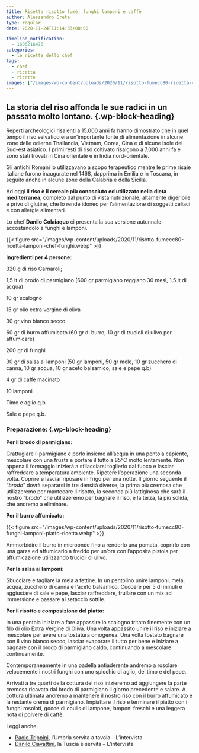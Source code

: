 ```yaml
---
title: Ricetta risotto fumè, funghi lamponi e caffè
author: Alessandro Creta
type: regular
date: 2020-11-24T11:14:33+00:00

timeline_notification:
  - 1606216476
categories:
  - le ricette dello chef
tags:
  - chef
  - ricetta
  - ricette
images: ["/images/wp-content/uploads/2020/11/risotto-fumecc80-ricetta-chef.webp"]
---
```

## La storia del riso affonda le sue radici in un passato molto lontano.  {.wp-block-heading}

Reperti archeologici risalenti a 15.000 anni fa hanno dimostrato che in quel tempo il riso selvatico era un&#8217;importante fonte di alimentazione in alcune zone delle odierne Thailandia, Vietnam, Corea, Cina e di alcune isole del Sud-est asiatico. I primi resti di riso coltivato risalgono a 7.000 anni fa e sono stati trovati in Cina orientale e in India nord-orientale. 

Gli antichi Romani lo utilizzavano a scopo terapeutico mentre le prime risaie italiane furono inaugurate nel 1468, dapprima in Emilia e in Toscana, in seguito anche in alcune zone della Calabria e della Sicilia. 

Ad oggi **il riso è il cereale più conosciuto ed utilizzato nella dieta mediterranea**, completo dal punto di vista nutrizionale, altamente digeribile e privo di glutine, che lo rende idoneo per l’alimentazione di soggetti celiaci e con allergie alimentari.

Lo chef **Danilo Colaiaquo** ci presenta la sua versione autunnale accostandolo a funghi e lamponi.


{{< figure src="/images/wp-content/uploads/2020/11/risotto-fumecc80-ricetta-lamponi-chef-funghi.webp" >}}


**Ingredienti per 4 persone:**

320 g di riso Carnaroli;

1,5 lt di brodo di parmigiano&nbsp;(600 gr parmigiano reggiano 30 mesi, 1,5 lt di acqua)

10 gr scalogno

15 gr olio extra vergine di oliva

30 gr vino bianco secco

60 gr di burro affumicato (60 gr di burro, 10 gr di trucioli di ulivo per affumicare)

200 gr di funghi

30 gr di salsa ai lamponi (50 gr lamponi, 50 gr mele, 10 gr zucchero di canna, 10 gr acqua, 10 gr aceto balsamico, sale e pepe q.b)

4 gr di caffè macinato

10 lamponi&nbsp;

Timo e aglio q.b.

Sale e pepe q.b.

### Preparazione: {.wp-block-heading}

**Per il brodo di parmigiano:**

Grattugiare il parmigiano e porlo insieme all&#8217;acqua in una pentola capiente, mescolare con una frusta e portare il tutto a 85°C molto lentamente. Non appena il formaggio inizierà a sfilacciarsi toglierlo dal fuoco e lasciar raffreddare a temperatura ambiente. Ripetere l&#8217;operazione una seconda volta. Coprire e lasciar riposare in frigo per una notte. Il giorno seguente il &#8220;_brodo_&#8221; dovrà separarsi in tre densità diverse, la prima più cremosa che utilizzeremo per mantecare il risotto, la seconda più lattiginosa che sarà il nostro &#8220;brodo&#8221; che utilizzeremo per bagnare il riso, e la terza, la più solida, che andremo a eliminare. 

**Per il burro affumicato:**


{{< figure src="/images/wp-content/uploads/2020/11/risotto-fumecc80-funghi-lamponi-piatto-ricetta.webp" >}}


Ammorbidire il burro in microonde fino a renderlo una pomata, coprirlo con una garza ed affumicarlo a freddo per un&#8217;ora con l&#8217;apposita pistola per affumicazione utilizzando trucioli di ulivo.

**Per la salsa ai lamponi:&nbsp;**

Sbucciare e tagliare la mela a fettine. In un pentolino unire&nbsp;lamponi, mela, acqua, zucchero di canna e l&#8217;aceto balsamico. Cuocere per 5 di minuti e aggiustare di sale e pepe, lasciar raffreddare, frullare con un mix ad immersione e passare al setaccio sottile.

**Per il risotto e composizione del piatto:**

In una pentola iniziare a fare appassire lo scalogno tritato finemente con un filo di olio Extra Vergine di Oliva. Una volta appassito unire il riso e iniziare a mescolare per avere una tostatura omogenea. Una volta tostato bagnare con il vino bianco secco, lasciar evaporare il tutto per bene e iniziare a bagnare con il brodo di parmigiano caldo, continuando a mescolare continuamente.

Contemporaneamente in una padella antiaderente andremo a rosolare velocemente i nostri funghi con uno spicchio di aglio, del timo e del pepe.

Arrivati a tre quarti della cottura del riso inizieremo ad aggiungere la parte cremosa ricavata dal brodo di parmigiano il giorno precedente e salare. A cottura ultimata andremo a mantenere il nostro riso con il burro affumicato e la restante crema di parmigiano. Impiattare il riso e terminare il piatto con i funghi rosolati, gocce di coulis di lampone, lamponi freschi e una leggera nota di polvere di caffè.

Leggi anche: 

<ul class="wp-block-list">
  <li>
    <a href="https://aleepepe.com/2020/11/16/paolo-trippini-ristorante-intervista/" target="_blank" rel="noreferrer noopener">Paolo Trippini</a>, l&#8217;Umbria servita a tavola &#8211; L&#8217;intervista
  </li>
  <li>
    <a href="https://aleepepe.com/2020/10/19/danilo-ciavattini-ristorante-menu/" target="_blank" rel="noreferrer noopener">Danilo Ciavattini</a>, la Tuscia è servita &#8211; L&#8217;intervista
  </li>
</ul>